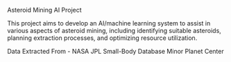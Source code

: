 Asteroid Mining AI Project

This project aims to develop an AI/machine learning system to assist in various aspects of asteroid mining, 
including identifying suitable asteroids, planning extraction processes, and optimizing resource utilization.

Data Extracted From - 
NASA JPL Small-Body Database
Minor Planet Center
